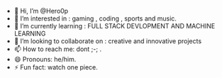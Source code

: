 - 👋 Hi, I’m @Hero0p
- 👀 I’m interested in : gaming , coding , sports and music.
- 🌱 I’m currently learning : FULL STACK DEVLOPMENT AND MACHINE LEARNING
- 💞️ I’m looking to collaborate on : creative and innovative projects
- 📫 How to reach me: dont ;-; .
- 😄 Pronouns: he/him.
- ⚡ Fun fact: watch one piece.

<!---
Hero0p/Hero0p is a ✨ special ✨ repository because its `README.md` (this file) appears on your GitHub profile.
You can click the Preview link to take a look at your changes.
--->
